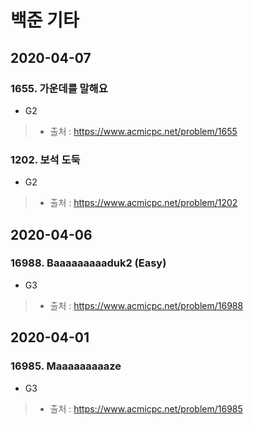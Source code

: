 # 백준 기타

## 2020-04-07
### 1655. 가운데를 말해요
* G2
> * 출처 : https://www.acmicpc.net/problem/1655

### 1202. 보석 도둑
* G2
> * 출처 : https://www.acmicpc.net/problem/1202

## 2020-04-06
### 16988. Baaaaaaaaaduk2 (Easy)
* G3
> * 출처 : https://www.acmicpc.net/problem/16988

## 2020-04-01
### 16985. Maaaaaaaaaze
* G3
> * 출처 : https://www.acmicpc.net/problem/16985